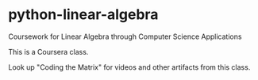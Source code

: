 # python-linear-algebra
Coursework for Linear Algebra through Computer Science Applications 

This is a Coursera class.

Look up "Coding the Matrix" for videos and other artifacts from this class.

